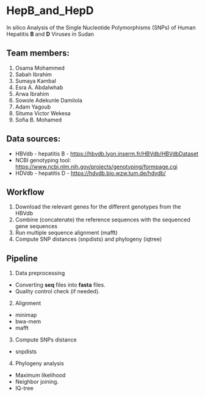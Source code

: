 # HepB_and_HepD
In silico Analysis of the Single Nucleotide Polymorphisms (SNPs) of Human Hepatitis **B** and **D** Viruses in Sudan
## Team members:
1. Osama Mohammed
2. Sabah Ibrahim
3. Sumaya Kambal
4. Esra A. Abdalwhab
5. Arwa Ibrahim
6. Sowole Adekunle Damilola
7. Adam Yagoub
8. Situma Victor Wekesa
9. Sofia B. Mohamed

## Data sources:
* HBVdb - hepatitis B - https://hbvdb.lyon.inserm.fr/HBVdb/HBVdbDataset
* NCBI genotyping tool: https://www.ncbi.nlm.nih.gov/projects/genotyping/formpage.cgi
* HDVdb - hepatitis D - https://hdvdb.bio.wzw.tum.de/hdvdb/
## Workflow
1. Download the relevant genes for the different genotypes from the HBVdb
2. Combine (concatenate) the reference sequences with the sequenced gene sequences
3. Run multiple sequence alignment (mafft)
4. Compute SNP distances (snpdists) and phylogeny (iqtree)
## Pipeline 
1. Data preprocessing
* Converting **seq** files into **fasta** files.
* Quality control check (if needed).
2. Alignment
* minimap
* bwa-mem
* mafft
3. Compute SNPs distance
* snpdists
4. Phylogeny analysis
* Maximum likelihood 
* Neighbor joining. 
* IQ-tree
